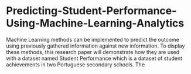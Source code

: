 # Predicting-Student-Performance-Using-Machine-Learning-Analytics
 Machine Learning methods can be implemented to predict the outcome using previously gathered information against new information. To display these methods, this research paper will demonstrate how they are used with a dataset named Student Performance which is a dataset of student achievements in two Portuguese secondary schools. The
